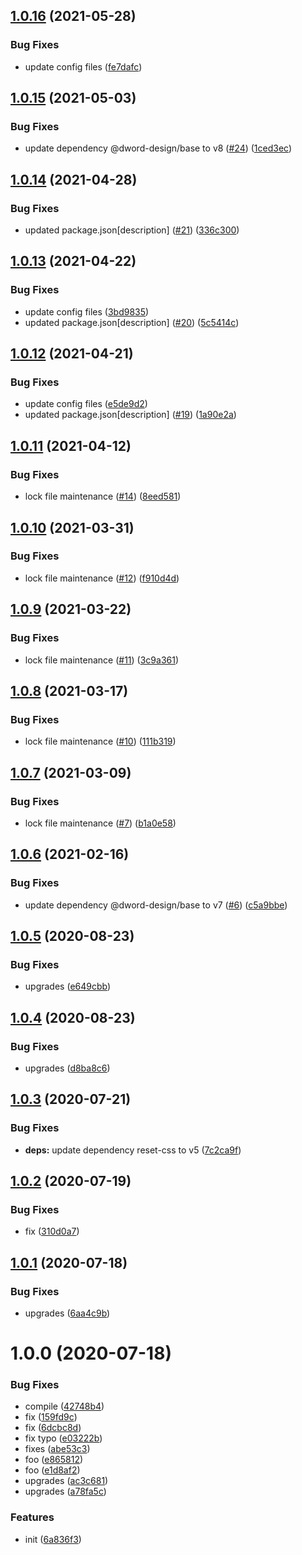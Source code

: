 ## [1.0.16](https://github.com/dword-design/wordpress-theme-dword-design.de/compare/v1.0.15...v1.0.16) (2021-05-28)


### Bug Fixes

* update config files ([fe7dafc](https://github.com/dword-design/wordpress-theme-dword-design.de/commit/fe7dafc5a9671f54d5d7b35445c2a64e5077409e))

## [1.0.15](https://github.com/dword-design/wordpress-theme-dword-design.de/compare/v1.0.14...v1.0.15) (2021-05-03)


### Bug Fixes

* update dependency @dword-design/base to v8 ([#24](https://github.com/dword-design/wordpress-theme-dword-design.de/issues/24)) ([1ced3ec](https://github.com/dword-design/wordpress-theme-dword-design.de/commit/1ced3ec93d88d87174738ab2ff880479da68d66e))

## [1.0.14](https://github.com/dword-design/wordpress-theme-dword-design.de/compare/v1.0.13...v1.0.14) (2021-04-28)


### Bug Fixes

* updated package.json[description] ([#21](https://github.com/dword-design/wordpress-theme-dword-design.de/issues/21)) ([336c300](https://github.com/dword-design/wordpress-theme-dword-design.de/commit/336c30090f2c56fdc9e8d7c85d7863b17f1d40d2))

## [1.0.13](https://github.com/dword-design/wordpress-theme-dword-design.de/compare/v1.0.12...v1.0.13) (2021-04-22)


### Bug Fixes

* update config files ([3bd9835](https://github.com/dword-design/wordpress-theme-dword-design.de/commit/3bd9835d3ceaca05b3f16f191f78ef62ce51e85e))
* updated package.json[description] ([#20](https://github.com/dword-design/wordpress-theme-dword-design.de/issues/20)) ([5c5414c](https://github.com/dword-design/wordpress-theme-dword-design.de/commit/5c5414c0b5a93882bb4b26b9a3dc9cc4f7a9450b))

## [1.0.12](https://github.com/dword-design/wordpress-theme-dword-design.de/compare/v1.0.11...v1.0.12) (2021-04-21)


### Bug Fixes

* update config files ([e5de9d2](https://github.com/dword-design/wordpress-theme-dword-design.de/commit/e5de9d26ec29e2deca14d223e4a9decaf1cf2a0b))
* updated package.json[description] ([#19](https://github.com/dword-design/wordpress-theme-dword-design.de/issues/19)) ([1a90e2a](https://github.com/dword-design/wordpress-theme-dword-design.de/commit/1a90e2a4ced2d795ce65d68e348f905e36f7d407))

## [1.0.11](https://github.com/dword-design/wordpress-theme-dword-design.de/compare/v1.0.10...v1.0.11) (2021-04-12)


### Bug Fixes

* lock file maintenance ([#14](https://github.com/dword-design/wordpress-theme-dword-design.de/issues/14)) ([8eed581](https://github.com/dword-design/wordpress-theme-dword-design.de/commit/8eed58190a7150a89c2747d7597881cdfebbc2fd))

## [1.0.10](https://github.com/dword-design/wordpress-theme-dword-design.de/compare/v1.0.9...v1.0.10) (2021-03-31)


### Bug Fixes

* lock file maintenance ([#12](https://github.com/dword-design/wordpress-theme-dword-design.de/issues/12)) ([f910d4d](https://github.com/dword-design/wordpress-theme-dword-design.de/commit/f910d4d02c397b44ea78a06925728b8bdfc3d8e6))

## [1.0.9](https://github.com/dword-design/wordpress-theme-dword-design.de/compare/v1.0.8...v1.0.9) (2021-03-22)


### Bug Fixes

* lock file maintenance ([#11](https://github.com/dword-design/wordpress-theme-dword-design.de/issues/11)) ([3c9a361](https://github.com/dword-design/wordpress-theme-dword-design.de/commit/3c9a3613151183ffdd3175f78fb4303717e3cbc0))

## [1.0.8](https://github.com/dword-design/wordpress-theme-dword-design.de/compare/v1.0.7...v1.0.8) (2021-03-17)


### Bug Fixes

* lock file maintenance ([#10](https://github.com/dword-design/wordpress-theme-dword-design.de/issues/10)) ([111b319](https://github.com/dword-design/wordpress-theme-dword-design.de/commit/111b319719f8bc6e24c0685b78cfe9d6b8c9b8c4))

## [1.0.7](https://github.com/dword-design/wordpress-theme-dword-design.de/compare/v1.0.6...v1.0.7) (2021-03-09)


### Bug Fixes

* lock file maintenance ([#7](https://github.com/dword-design/wordpress-theme-dword-design.de/issues/7)) ([b1a0e58](https://github.com/dword-design/wordpress-theme-dword-design.de/commit/b1a0e58a1c83992f4d5f8f458dd19d10a22d24f3))

## [1.0.6](https://github.com/dword-design/wordpress-theme-dword-design.de/compare/v1.0.5...v1.0.6) (2021-02-16)


### Bug Fixes

* update dependency @dword-design/base to v7 ([#6](https://github.com/dword-design/wordpress-theme-dword-design.de/issues/6)) ([c5a9bbe](https://github.com/dword-design/wordpress-theme-dword-design.de/commit/c5a9bbe122011750fc66ed9236332aba056c4c70))

## [1.0.5](https://github.com/dword-design/wordpress-theme-dword-design.de/compare/v1.0.4...v1.0.5) (2020-08-23)


### Bug Fixes

* upgrades ([e649cbb](https://github.com/dword-design/wordpress-theme-dword-design.de/commit/e649cbb2c4fd3d12c68549a335e7ee00f68413fc))

## [1.0.4](https://github.com/dword-design/wordpress-theme-dword-design.de/compare/v1.0.3...v1.0.4) (2020-08-23)


### Bug Fixes

* upgrades ([d8ba8c6](https://github.com/dword-design/wordpress-theme-dword-design.de/commit/d8ba8c66372e42782ed5ad6524b7732283f00756))

## [1.0.3](https://github.com/dword-design/wordpress-theme-dword-design.de/compare/v1.0.2...v1.0.3) (2020-07-21)


### Bug Fixes

* **deps:** update dependency reset-css to v5 ([7c2ca9f](https://github.com/dword-design/wordpress-theme-dword-design.de/commit/7c2ca9f19b4ca78e73f95aba7fd6b0ddbc079a27))

## [1.0.2](https://github.com/dword-design/wordpress-theme-dword-design.de/compare/v1.0.1...v1.0.2) (2020-07-19)


### Bug Fixes

* fix ([310d0a7](https://github.com/dword-design/wordpress-theme-dword-design.de/commit/310d0a7e7e91b61d0d9cb62c3a96d8db81edfee3))

## [1.0.1](https://github.com/dword-design/wordpress-theme-dword-design.de/compare/v1.0.0...v1.0.1) (2020-07-18)


### Bug Fixes

* upgrades ([6aa4c9b](https://github.com/dword-design/wordpress-theme-dword-design.de/commit/6aa4c9b9e4c295b5a4e7687cc698a9c76b11f33f))

# 1.0.0 (2020-07-18)


### Bug Fixes

* compile ([42748b4](https://github.com/dword-design/wordpress-theme-dword-design.de/commit/42748b44308457dbb44803203ec752f8b5c5bd4f))
* fix ([159fd9c](https://github.com/dword-design/wordpress-theme-dword-design.de/commit/159fd9c50599986b99ef84eedd0af23e2d7b813f))
* fix ([6dcbc8d](https://github.com/dword-design/wordpress-theme-dword-design.de/commit/6dcbc8dfd87dec711d70f493e36a76e689b73f88))
* fix typo ([e03222b](https://github.com/dword-design/wordpress-theme-dword-design.de/commit/e03222b0f7906b5aecc563ad71692c7d386e0a9b))
* fixes ([abe53c3](https://github.com/dword-design/wordpress-theme-dword-design.de/commit/abe53c3cc064995567fa1337384eabd578886044))
* foo ([e865812](https://github.com/dword-design/wordpress-theme-dword-design.de/commit/e86581231f89e9b2f253d2e56dc57265b0146f6b))
* foo ([e1d8af2](https://github.com/dword-design/wordpress-theme-dword-design.de/commit/e1d8af2844ac99b4b054d662915d29a3428a5012))
* upgrades ([ac3c681](https://github.com/dword-design/wordpress-theme-dword-design.de/commit/ac3c68187ca98808d77ac71d00d912f53d6e0e44))
* upgrades ([a78fa5c](https://github.com/dword-design/wordpress-theme-dword-design.de/commit/a78fa5cae86eec8eb938e58467012ed47835dbdf))


### Features

* init ([6a836f3](https://github.com/dword-design/wordpress-theme-dword-design.de/commit/6a836f32196c53f4967baf39f907582d665d9ae5))
